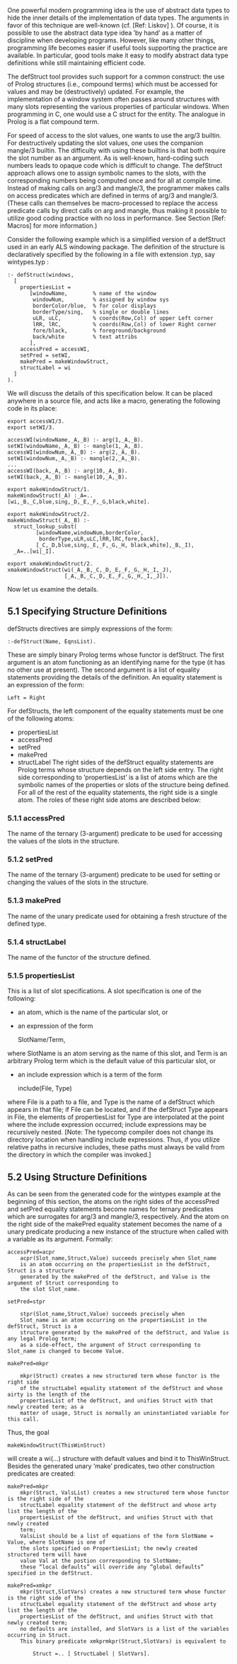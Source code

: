 One powerful modern programming idea is the use of abstract data types to hide the
inner details of the implementation of data types. The arguments in favor of this
technique are well-known (cf. [Ref: Liskov] ). Of course, it is possible to use the
abstract data type idea ’by hand’ as a matter of discipline when developing programs. However, like many other things, programming life becomes easier if useful tools supporting the practice are available. In particular, good tools make it easy to modify abstract data type definitions while still maintaining efficient code.

The defStruct tool provides such support for a common construct: the use of Prolog
structures (i.e., compound terms) which must be accessed for values and may be
(destructively) updated. For example, the implementation of a window system often
passes around structures with many slots representing the various properties of particular windows. When programming in C, one would use a C struct for the entity. The analogue in Prolog is a flat compound term.

For speed of access to the slot values, one wants to use the arg/3 builtin. For destructively updating the slot values, one uses the companion mangle/3 builtin. The difficulty with using these builtins is that both require the slot number as an argument.
As is well-known, hard-coding such numbers leads to opaque code which is difficult to change. The defStruct approach allows one to assign symbolic names to the
slots, with the corresponding numbers being computed once and for all at compile
time. Instead of making calls on arg/3 and mangle/3, the programmer makes calls
on access predicates which are defined in terms of arg/3 and mangle/3. (These calls
can themselves be macro-processed to replace the access predicate calls by direct
calls on arg and mangle, thus making it possible to utilize good coding practice with
no loss in performance. See Section [Ref: Macros] for more information.)

Consider the following example which is a simplified version of a defStruct used in
an early ALS windowing package. The definition of the structure is declaratively
specified by the following in a file with extension .typ, say wintypes.typ :
````
:- defStruct(windows,
  [
    propertiesList =
       [windowName,        % name of the window
        windowNum,         % assigned by window sys
        borderColor/blue,  % for color displays
        borderType/sing,   % single or double lines
        uLR, uLC,          % coords(Row,Col) of upper Left corner
        lRR, lRC,          % coords(Row,Col) of lower Right corner
        fore/black,        % foreground/background
        back/white         % text attribs
       ],
    accessPred = accessWI,
    setPred = setWI,
    makePred = makeWindowStruct,
    structLabel = wi
  ]
).
````
We will discuss the details of this specification below. It can be placed anywhere in
a source file, and acts like a macro, generating the following code in its place:
````
export accessWI/3.
export setWI/3.

accessWI(windowName,_A,_B) :- arg(1,_A,_B).
setWI(windowName,_A,_B) :- mangle(1,_A,_B).
accessWI(windowNum,_A,_B) :- arg(2,_A,_B).
setWI(windowNum,_A,_B) :- mangle(2,_A,_B).
...
accessWI(back,_A,_B) :- arg(10,_A,_B).
setWI(back,_A,_B) :- mangle(10,_A,_B).

export makeWindowStruct/1.
makeWindowStruct(_A) :_A=..[wi,_B,_C,blue,sing,_D,_E,_F,_G,black,white].

export makeWindowStruct/2.
makeWindowStruct(_A,_B) :-
  struct_lookup_subst(
         [windowName,windowNum,borderColor,
          borderType,uLR,uLC,lRR,lRC,fore,back],
         [_C,_D,blue,sing,_E,_F,_G,_H, black,white],_B,_I),
  _A=..[wi|_I].

export xmakeWindowStruct/2.
xmakeWindowStruct(wi(_A,_B,_C,_D,_E,_F,_G,_H,_I,_J),
                  [_A,_B,_C,_D,_E,_F,_G,_H,_I,_J]).
````
Now let us examine the details.

## 5.1 Specifying Structure Definitions

defStructs directives are simply expressions of the form:

    :-defStruct(Name, EqnsList).

These are simply binary Prolog terms whose functor is defStruct. The first argument is an atom functioning as an identifying name for the type (it has no other
use at present). The second argument is a list of equality statements providing the
details of the definition. An equality statement is an expression of the form:

    Left = Right

For defStructs, the left component of the equality statements must be one of the following atoms:
* propertiesList
* accessPred
* setPred
* makePred
* structLabel
The right sides of the defStruct equality statements are Prolog terms whose structure depends on the left side entry. The right side corresponding to ’propertiesList’
is a list of atoms which are the symbolic names of the properties or slots of the structure being defined. For all of the rest of the equality statements, the right side is
a single atom. The roles of these right side atoms are described below:

### 5.1.1 accessPred

The name of the ternary (3-argument) predicate to be used for accessing the values
of the slots in the structure.

### 5.1.2 setPred

The name of the ternary (3-argument) predicate to be used for setting or changing
the values of the slots in the structure.

### 5.1.3 makePred

The name of the unary predicate used for obtaining a fresh structure of the defined
type.

### 5.1.4 structLabel

The name of the functor of the structure defined.

### 5.1.5 propertiesList

This is a list of slot specifications. A slot specification is one of the following:
* an atom, which is the name of the particular slot, or
* an expression of the form

    SlotName/Term,

where SlotName is an atom serving as the name of this slot, and Term is an
arbitrary Prolog term which is the default value of this particular slot, or
* an include expression which is a term of the form

    include(File, Type)

where File is a path to a file, and Type is the name of a defStruct which appears in that file; if File can be located, and if the defStruct Type appears in File, the elements of propertiesList for Type are interpolated at the point where the include expression occurred; include expressions may be
recursively nested. [Note: The typecomp compiler does not change its directory location when handling include expressions. Thus, if you utilize relative paths in recursive includes, these paths must always be valid from the directory in which the compiler was invoked.]

## 5.2 Using Structure Definitions

As can be seen from the generated code for the wintypes example at the beginning
of this section, the atoms on the right sides of the accessPred and setPred equality
statements become names for ternary predicates which are surrogates for arg/3 and
mangle/3, respectively. And the atom on the right side of the makePred equality
statement becomes the name of a unary predicate producing a new instance of the
structure when called with a variable as its argument. Formally:
````
accessPred=acpr 
    acpr(Slot_name,Struct,Value) succeeds precisely when Slot_name 
    is an atom occurring on the propertiesList in the defStruct, Struct is a structure
    generated by the makePred of the defStruct, and Value is the argument of Struct corresponding to
    the slot Slot_name.

setPred=stpr

    stpr(Slot_name,Struct,Value) succeeds precisely when
    Slot_name is an atom occurring on the propertiesList in the defStruct, Struct is a 
    structure generated by the makePred of the defStruct, and Value is any legal Prolog term; 
    as a side-effect, the argument of Struct corresponding to Slot_name is changed to become Value.

makePred=mkpr 

    mkpr(Struct) creates a new structured term whose functor is the right side 
    of the structLabel equality statement of the defStruct and whose airty is the length of the     
    propertiesList of the defStruct, and unifies Struct with that newly created term; as a
    matter of usage, Struct is normally an uninstantiated variable for this call.
````
Thus, the goal

    makeWindowStruct(ThisWinStruct)

will create a wi(...) structure with default values and bind it to ThisWinStruct.
Besides the generated unary ‘make’ predicates, two other construction predicates
are created:
````
makePred=mkpr 
    mkpr(Struct, ValsList) creates a new structured term whose functor is the right side of the
    structLabel equality statement of the defStruct and whose arty list the length of the 
    propertiesList of the defStruct, and unifies Struct with that newly created
    term; 
    ValsList should be a list of equations of the form SlotName = Value, where SlotName is one of 
    the slots specified on PropertiesList; the newly created structured term will have
    value Val at the postion corresponding to SlotName; 
    these “local defaults” will override any “global defaults” specified in the defStruct.

makePred=xmkpr 
    mkpr(Struct,SlotVars) creates a new structured term whose functor is the right side of the     
    structLabel equality statement of the defStruct and whose arty list the length of the 
    propertiesList of the defStruct, and unifies Struct with that newly created term; 
    no defaults are installed, and SlotVars is a list of the variables occurring in Struct. 
    This binary predicate xmkprmkpr(Struct,SlotVars) is equivalent to

        Struct =.. [ StructLabel | SlotVars].
````
